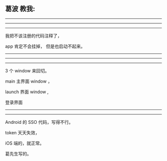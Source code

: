 
## 葛波 教我:


<hr>

<hr>

<hr>



我把不该注册的代码注释了，


app 肯定不会挂掉， 但是也启动不起来。


<hr>

<hr>





<hr>


3 个 window 来回切。

main 主界面 window ，

launch 界面 window ,

登录界面

<hr>

<hr>





Android 的 SSO 代码，写得不行。


token 天天失效，

iOS 端的，就正常。


葛先生写的。


























